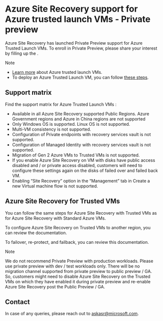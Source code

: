 
# Azure Site Recovery support for Azure trusted launch VMs - Private preview

Azure Site Recovery has launched Private Preview support for Azure Trusted Launch VMs.  To enroll in Private Preview, please share your interest by filling up the <enrolment form>. 

> [!NOTE]
>
> - [Learn more](https://learn.microsoft.com/azure/virtual-machines/trusted-launch) about Azure trusted launch VMs. 
> - To deploy an Azure Trusted Launch VM, you can follow [these steps](https://learn.microsoft.com/azure/virtual-machines/trusted-launch-portal). 

## Support matrix

Find the support matrix for Azure Trusted Launch VMs :

- Available in all Azure Site Recovery supported Public Regions. Azure Government regions and Azure in China regions are not supported
- Only Windows OS is supported. Linux OS is not supported. 
- Multi-VM consistency is not supported. 
- Configuration of Private endpoints with recovery services vault is not supported. 
- Configuration of Managed Identity with recovery services vault is not supported. 
- Migration of Gen 2 Azure VMs to Trusted VMs is not supported. 
- If you enable Azure Site Recovery on VM with disks have public access disabled and / or private access disabled, customers will need to configure these settings again on the disks of failed over and failed back VM.  
- Enabling “Site Recovery” option in the “Management” tab in Create a new Virtual machine flow is not supported.  

## Azure Site Recovery for Trusted VMs 

You can follow the same steps for Azure Site Recovery with Trusted VMs as for Azure Site Recovery with Standard Azure VMs. 

To configure Azure Site Recovery on Trusted VMs to another region, you can review the documentation.  

To failover, re-protect, and failback, you can review this documentation.  

> [!NOTE]
>
> We do not recommend Private Preview with production workloads. Please use private preview with dev / test workloads only. 
> There will be no migration channel supported from private preview to public preview / GA. So, customers might need to disable Azure Site Recovery on the Trusted VMs on which they have enabled it during private preview and re-enable Azure Site Recovery post the Public Preview / GA. 

## Contact 

In case of any queries, please reach out to askasr@microsoft.com. 